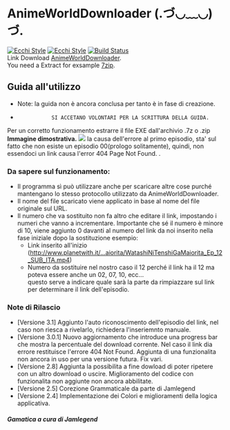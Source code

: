# AnimeWorldDownloader (.づ◡﹏◡)づ.
[![Ecchi Style](https://static-cdn.jtvnw.net/jtv_user_pictures/panel-55778697-image-aaa18660-1043-413a-a788-dad202eac409)](https://discord.gg/K9NHNrx)
[![Ecchi Style](https://static-cdn.jtvnw.net/jtv_user_pictures/panel-55778697-image-21f6cc49-c9fd-4ae5-8224-c901119f1505)](https://streamlabs.com/arutosio)
[![Build Status](https://dev.azure.com/Arutosio/Arutosio/_apis/build/status/Arutosio.AnimeWorldDownloader?branchName=master)](https://dev.azure.com/Arutosio/Arutosio/_build/latest?definitionId=3&branchName=master)
 <br>
Link Download [AnimeWorldDownloader](https://github.com/Arutosio/AnimeWorldDownloader/releases). <br>
You need a Extract for exsample [7zip](https://www.7-zip.org/).

## Guida all'utilizzo
 - Note: la guida non è ancora conclusa per tanto è in fase di creazione. <br>
 -                SI ACCETANO VOLONTARI PER LA SCRITTURA DELLA GUIDA.
Per un corretto funzionamento estrarre il file EXE dall'archivio .7z o .zip <br>
**Immagine dimostrativa.**
![](https://puu.sh/D5M6I/a1083533c4.png)
la causa dell'errore al primo episodio, sta' sul fatto che non esiste un episodio 00(prologo solitamente), quindi, non essendoci un link causa l'error 404 Page Not Found. . <br>

### Da sapere sul funzionamento:
- Il programma sì può utilizzare anche per scaricare altre cose purché mantengano lo stesso protocollo utilizzato da AnimeWorldDownloader. 
- Il nome del file scaricato viene applicato in base al nome del file originale sul URL.
- Il numero che va sostituito non fa altro che editare il link, impostando i numeri che vanno a incrementare. Importante che sé il numero è minore di 10, viene aggiunto 0 davanti al numero del link da noi inserito nella fase iniziale dopo la sostituzione esempio:
  - Link inserito all'inizio (http://www.planetwith.it/...aiorita/WatashiNiTenshiGaMaiorita_Ep_12_SUB_ITA.mp4) 
  - Numero da sostituire nel nostro caso il 12 perché il link ha il 12 ma poteva essere anche un 02, 07, 10, ecc...  <br>
  questo serve a indicare quale sarà la parte da rimpiazzare sul link per determinare il link dell'episodio.

### Note di Rilascio
 - [Versione 3.1]
   Aggiunto l'auto riconoscimento dell'episodio del link, nel caso non riesca a rivelarlo, richiedera l'inseriemnto manuale.
 - [Versione 3.0.1]
   Nuovo aggiornamento che introduce una progress bar che mostra la percentuale del download corrente.
   Nel caso il link dia errore restituisce l'errore 404 Not Found.
   Aggiunta di una funzionalita non ancora in uso per una versione futura.
   Fix vari.
 - [Versione 2.8]
   Aggiunta la possibilita a fine dowload di poter ripetere con un altro download o uscire. 
   Miglioramento del codice con funzionalita non aggiunte non ancora abbilitate.
 - [Versione 2.5]
   Corezione Grammaticale da parte di Jamlegend
 - [Versione 2.4]
   Implementazione dei Colori e miglioramenti della logica applicativa.
   <br>
    
##### Gamatica a cura di Jamlegend 
